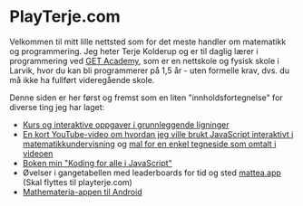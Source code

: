 # PlayTerje.com

Velkommen til mitt lille nettsted som for det meste handler om matematikk og programmering. Jeg heter Terje Kolderup og er til daglig lærer i programmering ved [GET Academy](https://getacademy.no/), som er en nettskole og fysisk skole i Larvik, hvor du kan bli programmerer på 1,5 år - uten formelle krav, dvs. du må ikke ha fullført videregående skole.

Denne siden er her først og fremst som en liten "innholdsfortegnelse" for diverse ting jeg har laget:

 - [Kurs og interaktive oppgaver i grunnleggende ligninger](equations.html)
 - [En kort YouTube-video om hvordan jeg ville brukt JavaScript interaktivt i matematikkundervisning](https://www.youtube.com/watch?v=R-zIQWkUjKo) og [mal for en enkel tegneside som omtalt i videoen](canvas.html)
 - [Boken min "Koding for alle i JavaScript"](https://www.cappelendamm.no/_koding-for-alle-i-javascript-terje-kolderup-9788202661243)
 - Øvelser i gangetabellen med leaderboards for tid og sted [mattea.app](https://mattea.app/) (Skal flyttes til playterje.com)
 - [Mathemateria-appen til Android](https://play.google.com/store/apps/details?id=com.capellait.mathemateria&hl=no)
